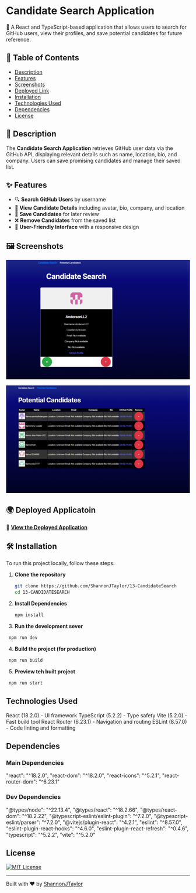 # Candidate Search Application

🚀 A React and TypeScript-based application that allows users to search for GitHub users, view their profiles, and save potential candidates for future reference.

## 📜 Table of Contents

- [Description](#description)
- [Features](#features)
- [Screenshots](#screenshots)
- [Deployed Link](#live-demo)
- [Installation](#installation)
- [Technologies Used](#technologies-used)
- [Dependencies](#dependencies)
- [License](#license)

## 📖 Description

The **Candidate Search Application** retrieves GitHub user data via the GitHub API, displaying relevant details such as name, location, bio, and company. Users can save promising candidates and manage their saved list.

## ✨ Features

- 🔍 **Search GitHub Users** by username  
- 📄 **View Candidate Details** including avatar, bio, company, and location  
- 💾 **Save Candidates** for later review  
- ❌ **Remove Candidates** from the saved list  
- 🎨 **User-Friendly Interface** with a responsive design  

## 🖼️ Screenshots

![Candidate Search Screenshot](./src/assets/screenshots/CandidateSearchScreenshot.png)  

![Potential Candidates Screenshot](./src/assets/screenshots/PotentialCandidatesScreenshot.png)

## 🌍 Deployed Applicatoin

🔗 **[View the Deployed Application](https://one3-candidatesearch-fgn2.onrender.com)**

## 🛠️ Installation

To run this project locally, follow these steps:

1. **Clone the repository**  
   ```bash
   git clone https://github.com/ShannonJTaylor/13-CandidateSearch
   cd 13-CANDIDATESEARCH
   ```
2. **Install Dependencies**
   ```bash
   npm install
   ```
3. **Run the development sever**
  ```bash
   npm run dev
   ```
4. **Build the project (for production)**
  ```bash
   npm run build
   ```
5. **Preview teh built project**
  ```bash
   npm run start
   ```

## Technologies Used
React (18.2.0) - UI framework
TypeScript (5.2.2) - Type safety
Vite (5.2.0) - Fast build tool
React Router (6.23.1) - Navigation and routing
ESLint (8.57.0) - Code linting and formatting

## Dependencies
### Main Dependencies
  "react": "^18.2.0",
  "react-dom": "^18.2.0",
  "react-icons": "^5.2.1",
  "react-router-dom": "^6.23.1"

### Dev Dependencies
  "@types/node": "^22.13.4",
  "@types/react": "^18.2.66",
  "@types/react-dom": "^18.2.22",
  "@typescript-eslint/eslint-plugin": "^7.2.0",
  "@typescript-eslint/parser": "^7.2.0",
  "@vitejs/plugin-react": "^4.2.1",
  "eslint": "^8.57.0",
  "eslint-plugin-react-hooks": "^4.6.0",
  "eslint-plugin-react-refresh": "^0.4.6",
  "typescript": "^5.2.2",
  "vite": "^5.2.0"
  
## License

[![MIT License](https://img.shields.io/badge/License-MIT-yellow.svg)](https://opensource.org/licenses/MIT)

---

Built with ❤️ by [ShannonJTaylor](https://github.com/ShannonJTaylor)


